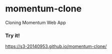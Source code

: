 # momentum-clone
Cloning Momentum Web App


### Try it!
https://s3-20140953.github.io/momentum-clone/
